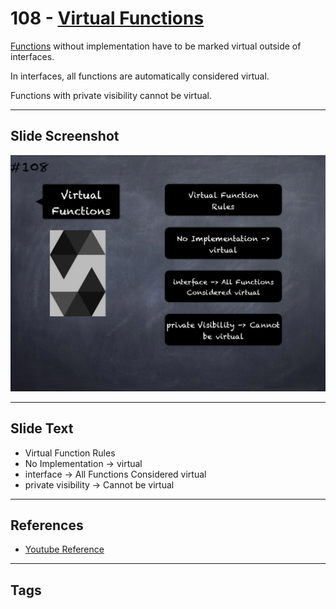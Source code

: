# 108 - [Virtual Functions](Virtual%20Functions.md)
[Functions](../2.%20Solidity%20101/Functions.md) without implementation have to be marked virtual outside of interfaces. 

In interfaces, all functions are automatically considered virtual. 

Functions with private visibility cannot be virtual.
___
## Slide Screenshot
![108.png](../../images/solidity201/108.png)
___
## Slide Text
- Virtual Function Rules
- No Implementation -> virtual
- interface -> All Functions Considered virtual
- private visibility -> Cannot be virtual
___
## References
- [Youtube Reference](https://youtu.be/3bFgsmsQXrE?t=637)
___
## Tags